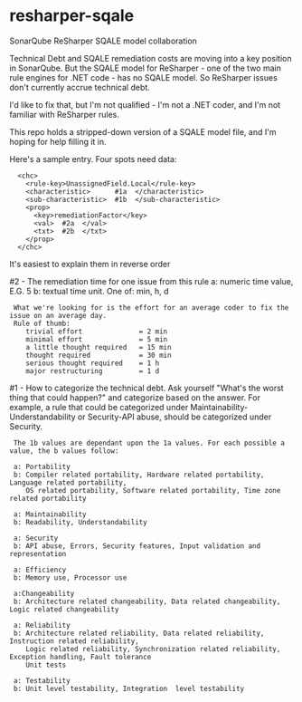 resharper-sqale
===============

SonarQube ReSharper SQALE model collaboration

Technical Debt and SQALE remediation costs are moving into a key position in SonarQube. But the SQALE model for ReSharper - one of the two main rule engines for .NET code - has no SQALE model. So ReSharper issues don't currently accrue technical debt.

I'd like to fix that, but I'm not qualified - I'm not a .NET coder, and I'm not familiar with ReSharper rules.

This repo holds a stripped-down version of a SQALE model file, and I'm hoping for help filling it in.

Here's a sample entry. Four spots need data:

      <chc>
        <rule-key>UnassignedField.Local</rule-key>
        <characteristic>      #1a  </characteristic>
        <sub-characteristic>  #1b  </sub-characteristic>
        <prop>
          <key>remediationFactor</key>
          <val>  #2a  </val>
          <txt>  #2b  </txt>
        </prop>
      </chc>

It's easiest to explain them in reverse order

#2 - The remediation time for one issue from this rule
     a: numeric time value, E.G. 5
     b: textual time unit. One of: min, h, d
  
     What we're looking for is the effort for an average coder to fix the issue on an average day. 
     Rule of thumb: 
        trivial effort              = 2 min
        minimal effort              = 5 min
        a little thought required   = 15 min
        thought required            = 30 min
        serious thought required    = 1 h
        major restructuring         = 1 d
  

#1 - How to categorize the technical debt. 
     Ask yourself "What's the worst thing that could happen?" and categorize based on the answer. For example, 
     a rule that could be categorized under Maintainability-Understandability or Security-API abuse, should be
     categorized under Security.

     The 1b values are dependant upon the 1a values. For each possible a value, the b values follow:

     a: Portability
     b: Compiler related portability, Hardware related portability, Language related portability, 
        OS related portability, Software related portability, Time zone related portability
  
     a: Maintainability
     b: Readability, Understandability
  
     a: Security
     b: API abuse, Errors, Security features, Input validation and representation
  
     a: Efficiency
     b: Memory use, Processor use
  
     a:Changeability
     b: Architecture related changeability, Data related changeability, Logic related changeability
  
     a: Reliability
     b: Architecture related reliability, Data related reliability, Instruction related reliability, 
        Logic related reliability, Synchronization related reliability, Exception handling, Fault tolerance
        Unit tests
  
     a: Testability
     b: Unit level testability, Integration  level testability
